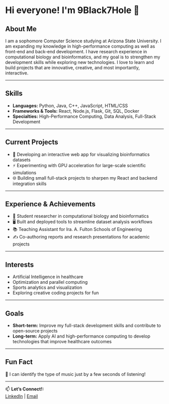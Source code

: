 # Hi everyone! I'm 9Black7Hole 👋

## About Me
I am a sophomore Computer Science studying at Arizona State University. I am expanding my knowledge in high-performance computing as well as front-end and back-end development. I have research experience in computational biology and bioinformatics, and my goal is to strengthen my development skills while exploring new technologies. I love to learn and build projects that are innovative, creative, and most importantly, interactive.

---

## Skills
- **Languages:** Python, Java, C++, JavaScript, HTML/CSS  
- **Frameworks & Tools:** React, Node.js, Flask, Git, SQL, Docker  
- **Specialties:** High-Performance Computing, Data Analysis, Full-Stack Development  

---

## Current Projects
- 🚀 Developing an interactive web app for visualizing bioinformatics datasets  
- ⚡ Experimenting with GPU acceleration for large-scale scientific simulations  
- 🌐 Building small full-stack projects to sharpen my React and backend integration skills  

---

## Experience & Achievements
- 🧬 Student researcher in computational biology and bioinformatics  
- 🖥️ Built and deployed tools to streamline dataset analysis workflows  
- 📚 Teaching Assistant for Ira. A. Fulton Schools of Engineering
- ✍️ Co-authoring reports and research presentations for academic projects  

---

## Interests
- Artificial Intelligence in healthcare  
- Optimization and parallel computing  
- Sports analytics and visualization  
- Exploring creative coding projects for fun  

---

## Goals
- **Short-term:** Improve my full-stack development skills and contribute to open-source projects  
- **Long-term:** Apply AI and high-performance computing to develop technologies that improve healthcare outcomes  

---

## Fun Fact
🎵 I can identify the type of music just by a few seconds of listening!  


---

📫 **Let’s Connect!:**  
[LinkedIn](https://www.linkedin.com/in/andrewxyang/) | [Email](mailto:yang.andrew333@gmail.com)
